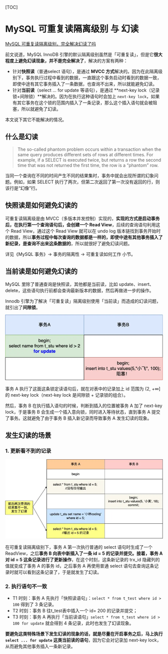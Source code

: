 
[TOC]
# MySQL 可重复读隔离级别 与 幻读

[MySQL 可重复读隔离级别，完全解决幻读了吗](https://xiaolincoding.com/mysql/transaction/phantom.html)

前文说道，MySQL InnoDB 引擎的默认隔离级别虽然是「可重复读」，但是它**很大程度上避免幻读现象，并不是完全解决了**，解决的方案有两种：

- 针对**快照读**（普通select 语句），是通过 **MVCC 方式**解决的。因为在此隔离级别下，事务执行过程中看到的数据，一直跟这个事务启动时看到的数据一致，即使中途有其它事务插入了一条数据，也查询不出来，所以就能避免幻读。
- 针对**当前读**（select … for update 等语句），是通过 **next-key lock（记录锁+间隙锁）**解决的。因为在执行这种语句时会加上 `next-key lock`，如果有其它事务在这个锁的范围内插入了一条记录，那么这个插入语句就会被阻塞，所以就避免了幻读。

本文说下其它不能解决的情况。
## 什么是幻读

> The so-called phantom problem occurs within a transaction when the same query produces different sets of rows at different times. For example, if a SELECT is executed twice, but returns a row the second time that was not returned the first time, the row is a “phantom” row.

当同一个查询在不同的时间产生不同的结果集时，事务中就会出现所谓的幻象问题。例如，如果 SELECT 执行了两次，但第二次返回了第一次没有返回的行，则该行是“幻像”行。
## 快照读是如何避免幻读的

可重复读隔离级是由 MVCC（多版本并发控制）实现的，**实现的方式是启动事务后，在执行第一个查询语句后，会创建一个 Read View**，后续的查询语句利用这个 Read View，通过这个 Read View 就可以在 undo log 版本链找到事务开始时的数据，所以**事务过程中每次查询的数据都是一样的，即使中途有其他事务插入了新纪录，是查询不出来这条数据的**，所以就很好了避免幻读问题。

详见《MySQL 事务》-> 事务的隔离性 -> 可重复读如何工作 小节。
## 当前读是如何避免幻读的

MySQL 里除了普通查询是快照读，其他都是当前读，比如 update、insert、delete，这些语句执行前都会查询最新版本的数据，然后再做进一步的操作。

Innodb 引擎为了解决「可重复读」隔离级别使用「当前读」而造成的幻读问题，就引出了**间隙锁**。

![间隙锁事务举例](img/间隙锁事务举例.webp)

事务 A 执行了这面这条锁定读语句后，就在对表中的记录加上 id 范围为 (2, +∞] 的 next-key lock（next-key lock 是间隙锁 + 记录锁的组合）。

然后，事务 B 在执行插入语句的时候，判断到插入的位置被事务 A 加了 next-key lock，于是事务 B 会生成一个插入意向锁，同时进入等待状态，直到事务 A 提交了事务。这就避免了由于事务 B 插入新记录而导致事务 A 发生幻读的现象。
## 发生幻读的场景

### 1. 更新看不到的记录

![幻读发生](img/幻读发生.drawio.webp)

在可重复读隔离级别下，事务 A 第一次执行普通的 select 语句时生成了一个 ReadView，之后**事务 B 向表中新插入了一条 id = 5 的记录并提交。接着，事务 A 对 id = 5 这条记录进行了更新操作**，在这个时刻，这条新记录的 trx_id 隐藏列的值就变成了事务 A 的事务 id，之后事务 A 再使用普通 select 语句去查询这条记录时就可以看到这条记录了，于是就发生了幻读。

### 2. 执行语句不一致

- T1 时刻：事务 A 先执行「快照读语句」：`select * from t_test where id > 100` 得到了 3 条记录。
- T2 时刻：事务 B 往t_test表中插入一个 id= 200 的记录并提交；
- T3 时刻：事务 A 再执行「当前读语句」`select * from t_test where id > 100 for update` 就会得到 4 条记录，此时也发生了幻读现象。

**要避免这类特殊场景下发生幻读的现象的话，就是尽量在开启事务之后，马上执行 `select ... for update` 这类当前读的语句**，因为它会对记录加 next-key lock，从而避免其他事务插入一条新记录。

